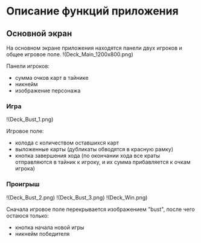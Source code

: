 # Описание функций приложения
## Основной экран

На основном экране приложения находятся панели двух игроков и общее игровое поле.
!(Deck_Main_1200x800.png)

Панели игроков: 
- сумма очков карт в тайнике
- никнейм
- изображение персонажа

### Игра

!(Deck_Bust_1.png)

Игровое поле:
- колода с количеством оставшихся карт
- выложенные карты (дубликаты обводятся в красную рамку)
- кнопка завершения хода (по окончании хода все краты отправляются в тайник к игроку, и их сумма прибавляется к очкам игрока)

### Проигрыш

!(Deck_Bust_2.png)
!(Deck_Bust_3.png)
!(Deck_Win.png)

Сначала игровое поле перекрывается изображением "bust", после чего остаюся только:
- кнопка начала новой игры
- никнейм победителя
